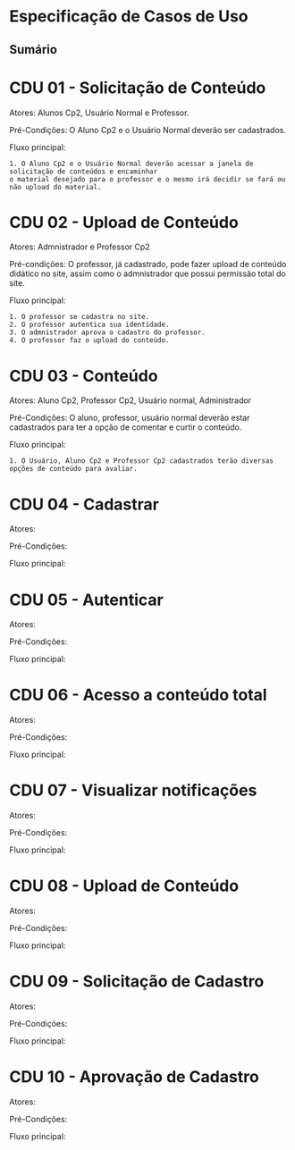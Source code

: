 # Especificação de Casos de Uso

## Sumário


# CDU 01 - Solicitação de Conteúdo
 
 Atores: Alunos Cp2, Usuário Normal e Professor.
 
 Pré-Condições: O Aluno Cp2 e o Usuário Normal deverão ser cadastrados. 
 
 Fluxo principal:
	
	1. O Aluno Cp2 e o Usuário Normal deverão acessar a janela de solicitação de conteúdos e encaminhar
	o material desejado para o professor e o mesmo irá decidir se fará ou não upload do material.	


# CDU 02 - Upload de Conteúdo

Atores: Admnistrador e Professor Cp2

Pré-condições: O professor, já cadastrado, pode fazer upload de conteúdo didático no site, assim como o admnistrador que possui permissão total do site.

Fluxo principal:

	1. O professor se cadastra no site.	
	2. O professor autentica sua identidade.
	3. O admnistrador aprova o cadastro do professor.
	4. O professor faz o upload do conteúdo.
	
# CDU 03 - Conteúdo

Atores: Aluno Cp2, Professor Cp2, Usuário normal, Administrador

Pré-Condições: O aluno, professor, usuário normal deverão estar cadastrados para ter a opção de comentar e curtir o conteúdo.

Fluxo principal:

	1. O Usuário, Aluno Cp2 e Professor Cp2 cadastrados terão diversas opções de conteúdo para avaliar. 

# CDU 04 - Cadastrar

Atores: 

Pré-Condições:

Fluxo principal:

# CDU 05 - Autenticar

Atores: 

Pré-Condições:
    
Fluxo principal:

# CDU 06 - Acesso a conteúdo total

Atores: 

Pré-Condições:

Fluxo principal:

# CDU 07 - Visualizar notificações

Atores: 

Pré-Condições:

Fluxo principal:

# CDU 08 - Upload de Conteúdo

Atores: 

Pré-Condições:

Fluxo principal:

# CDU 09 - Solicitação de Cadastro

Atores: 

Pré-Condições:

Fluxo principal:

# CDU 10 - Aprovação de Cadastro

Atores: 

Pré-Condições:

Fluxo principal: